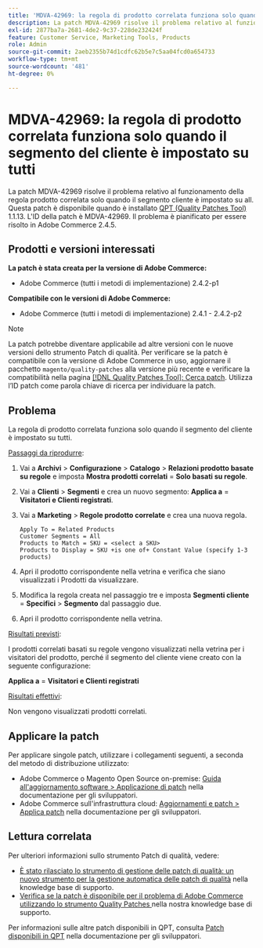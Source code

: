 ```yaml
---
title: 'MDVA-42969: la regola di prodotto correlata funziona solo quando il segmento del cliente è impostato su tutti'
description: La patch MDVA-42969 risolve il problema relativo al funzionamento della regola prodotto correlata solo quando il segmento cliente è impostato su all. Questa patch è disponibile quando è installato [Quality Patches Tool (QPT)](/help/announcements/adobe-commerce-announcements/magento-quality-patches-released-new-tool-to-self-serve-quality-patches.md) 1.1.13. L'ID della patch è MDVA-42969. Il problema è pianificato per essere risolto in Adobe Commerce 2.4.5.
exl-id: 2877ba7a-2681-4de2-9c37-228de232424f
feature: Customer Service, Marketing Tools, Products
role: Admin
source-git-commit: 2aeb2355b74d1cdfc62b5e7c5aa04fcd0a654733
workflow-type: tm+mt
source-wordcount: '481'
ht-degree: 0%

---
```


# MDVA-42969: la regola di prodotto correlata funziona solo quando il segmento del cliente è impostato su tutti

La patch MDVA-42969 risolve il problema relativo al funzionamento della regola prodotto correlata solo quando il segmento cliente è impostato su all. Questa patch è disponibile quando è installato [QPT (Quality Patches Tool)](/help/announcements/adobe-commerce-announcements/magento-quality-patches-released-new-tool-to-self-serve-quality-patches.md) 1.1.13. L&#39;ID della patch è MDVA-42969. Il problema è pianificato per essere risolto in Adobe Commerce 2.4.5.

## Prodotti e versioni interessati

**La patch è stata creata per la versione di Adobe Commerce:**

* Adobe Commerce (tutti i metodi di implementazione) 2.4.2-p1

**Compatibile con le versioni di Adobe Commerce:**

* Adobe Commerce (tutti i metodi di implementazione) 2.4.1 - 2.4.2-p2

>[!NOTE]
>
>La patch potrebbe diventare applicabile ad altre versioni con le nuove versioni dello strumento Patch di qualità. Per verificare se la patch è compatibile con la versione di Adobe Commerce in uso, aggiornare il pacchetto `magento/quality-patches` alla versione più recente e verificare la compatibilità nella pagina [[!DNL Quality Patches Tool]: Cerca patch](https://experienceleague.adobe.com/tools/commerce-quality-patches/index.html). Utilizza l’ID patch come parola chiave di ricerca per individuare la patch.

## Problema

La regola di prodotto correlata funziona solo quando il segmento del cliente è impostato su tutti.

<u>Passaggi da riprodurre</u>:

1. Vai a **Archivi** > **Configurazione** > **Catalogo** > **Relazioni prodotto basate su regole** e imposta **Mostra prodotti correlati** = **Solo basati su regole**.
1. Vai a **Clienti** > **Segmenti** e crea un nuovo segmento: **Applica a** = **Visitatori e Clienti registrati**.
1. Vai a **Marketing** > **Regole prodotto correlate** e crea una nuova regola.

   ```code block
   Apply To = Related Products
   Customer Segments = All
   Products to Match = SKU = <select a SKU>
   Products to Display = SKU +is one of+ Constant Value (specify 1-3 products)
   ```

1. Apri il prodotto corrispondente nella vetrina e verifica che siano visualizzati i Prodotti da visualizzare.
1. Modifica la regola creata nel passaggio tre e imposta **Segmenti cliente** = **Specifici** > **Segmento** dal passaggio due.
1. Apri il prodotto corrispondente nella vetrina.

<u>Risultati previsti</u>:

I prodotti correlati basati su regole vengono visualizzati nella vetrina per i visitatori del prodotto, perché il segmento del cliente viene creato con la seguente configurazione:

**Applica a** = **Visitatori e Clienti registrati**

<u>Risultati effettivi</u>:

Non vengono visualizzati prodotti correlati.

## Applicare la patch

Per applicare singole patch, utilizzare i collegamenti seguenti, a seconda del metodo di distribuzione utilizzato:

* Adobe Commerce o Magento Open Source on-premise: [Guida all&#39;aggiornamento software > Applicazione di patch](https://experienceleague.adobe.com/en/docs/commerce-operations/tools/quality-patches-tool/usage) nella documentazione per gli sviluppatori.
* Adobe Commerce sull&#39;infrastruttura cloud: [Aggiornamenti e patch > Applica patch](https://experienceleague.adobe.com/en/docs/commerce-cloud-service/user-guide/develop/upgrade/apply-patches) nella documentazione per gli sviluppatori.

## Lettura correlata

Per ulteriori informazioni sullo strumento Patch di qualità, vedere:

* [È stato rilasciato lo strumento di gestione delle patch di qualità: un nuovo strumento per la gestione automatica delle patch di qualità](/help/announcements/adobe-commerce-announcements/magento-quality-patches-released-new-tool-to-self-serve-quality-patches.md) nella knowledge base di supporto.
* [Verifica se la patch è disponibile per il problema di Adobe Commerce utilizzando lo strumento Quality Patches ](/help/support-tools/patches-available-in-qpt-tool/check-patch-for-magento-issue-with-magento-quality-patches.md) nella nostra knowledge base di supporto.

Per informazioni sulle altre patch disponibili in QPT, consulta [Patch disponibili in QPT](https://experienceleague.adobe.com/tools/commerce-quality-patches/index.html) nella documentazione per gli sviluppatori.
